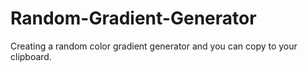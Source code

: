 # Random-Gradient-Generator
Creating a random color gradient generator and you can copy to your clipboard.
